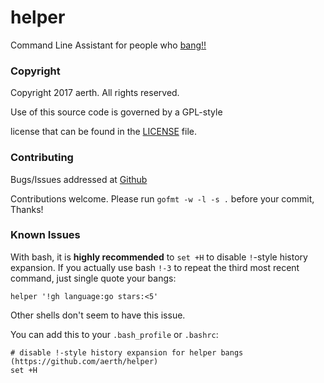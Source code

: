 # helper

Command Line Assistant for people who [bang](https://duckduckgo.com/bang)[!](https://duckduckgo.com/lite?q=!g+"aerth"+helper+github)[!](https://duckduckgo.com/bang?c=Tech&sc=Languages+(Go))

### Copyright

Copyright 2017 aerth. All rights reserved.

Use of this source code is governed by a GPL-style

license that can be found in the [LICENSE](LICENSE.md) file.

### Contributing

Bugs/Issues addressed at [Github](https://github.com/aerth/helper/issues)

Contributions welcome. Please run `gofmt -w -l -s .` before your commit, Thanks!

### Known Issues

With bash, it is **highly recommended** to `set +H` to disable `!`-style history expansion.
If you actually use bash `!-3` to repeat the third most recent command, just single quote your bangs:

```
helper '!gh language:go stars:<5'
```

Other shells don't seem to have this issue.

You can add this to your `.bash_profile` or `.bashrc`:

```
# disable !-style history expansion for helper bangs (https://github.com/aerth/helper)
set +H
```

